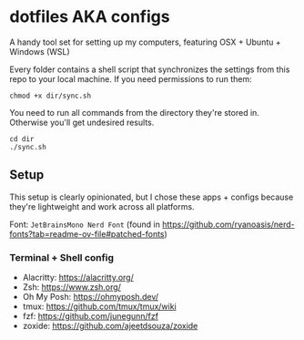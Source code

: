 # dotfiles AKA configs

A handy tool set for setting up my computers, featuring OSX + Ubuntu + Windows (WSL)

Every folder contains a shell script that synchronizes the settings from this repo to your local machine. If you need permissions to run them:

```shell
chmod +x dir/sync.sh
```

You need to run all commands from the directory they're stored in. Otherwise you'll get undesired results.

```shell
cd dir
./sync.sh
```

## Setup

This setup is clearly opinionated, but I chose these apps + configs because they're lightweight and work across all platforms.

Font: `JetBrainsMono Nerd Font` (found in https://github.com/ryanoasis/nerd-fonts?tab=readme-ov-file#patched-fonts)

### Terminal + Shell config

- Alacritty: https://alacritty.org/
- Zsh: https://www.zsh.org/
- Oh My Posh: https://ohmyposh.dev/
- tmux: https://github.com/tmux/tmux/wiki
- fzf: https://github.com/junegunn/fzf
- zoxide: https://github.com/ajeetdsouza/zoxide

